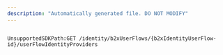 ```yaml
---
description: "Automatically generated file. DO NOT MODIFY"
---
```


```powershellv2

UnsupportedSDKPath:GET /identity/b2xUserFlows/{b2xIdentityUserFlow-id}/userFlowIdentityProviders

```